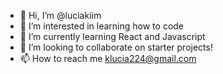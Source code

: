 - 👋 Hi, I’m @luciakiim
- 👀 I’m interested in learning how to code
- 🌱 I’m currently learning React and Javascript
- 💞️ I’m looking to collaborate on starter projects!
- 📫 How to reach me klucia224@gmail.com

<!---
luciakiim/luciakiim is a ✨ special ✨ repository because its `README.md` (this file) appears on your GitHub profile.
You can click the Preview link to take a look at your changes.
--->
